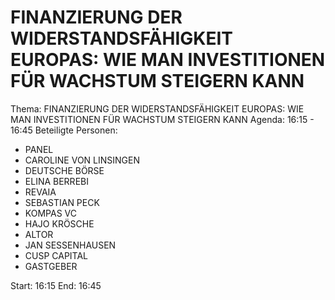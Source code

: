 # FINANZIERUNG DER WIDERSTANDSFÄHIGKEIT EUROPAS: WIE MAN INVESTITIONEN FÜR WACHSTUM STEIGERN KANN
Thema: FINANZIERUNG DER WIDERSTANDSFÄHIGKEIT EUROPAS: WIE MAN INVESTITIONEN FÜR WACHSTUM STEIGERN KANN
Agenda: 16:15 - 16:45
Beteiligte Personen:
- PANEL
- CAROLINE VON LINSINGEN
- DEUTSCHE BÖRSE
- ELINA BERREBI
- REVAIA
- SEBASTIAN PECK
- KOMPAS VC
- HAJO KRÖSCHE
- ALTOR
- JAN SESSENHAUSEN
- CUSP CAPITAL
- GASTGEBER

Start: 16:15
End: 16:45
